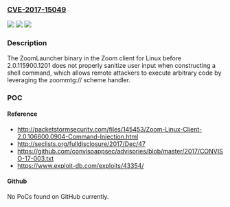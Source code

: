 ### [CVE-2017-15049](https://cve.mitre.org/cgi-bin/cvename.cgi?name=CVE-2017-15049)
![](https://img.shields.io/static/v1?label=Product&message=n%2Fa&color=blue)
![](https://img.shields.io/static/v1?label=Version&message=n%2Fa&color=blue)
![](https://img.shields.io/static/v1?label=Vulnerability&message=n%2Fa&color=brighgreen)

### Description

The ZoomLauncher binary in the Zoom client for Linux before 2.0.115900.1201 does not properly sanitize user input when constructing a shell command, which allows remote attackers to execute arbitrary code by leveraging the zoommtg:// scheme handler.

### POC

#### Reference
- http://packetstormsecurity.com/files/145453/Zoom-Linux-Client-2.0.106600.0904-Command-Injection.html
- http://seclists.org/fulldisclosure/2017/Dec/47
- https://github.com/convisoappsec/advisories/blob/master/2017/CONVISO-17-003.txt
- https://www.exploit-db.com/exploits/43354/

#### Github
No PoCs found on GitHub currently.

